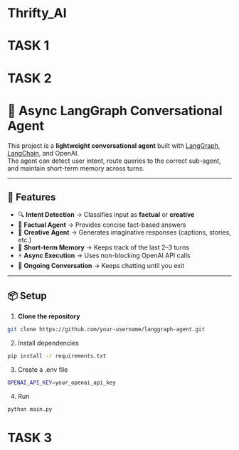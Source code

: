 # Thrifty_AI

# TASK 1


# TASK 2
# 🧩 Async LangGraph Conversational Agent  

This project is a **lightweight conversational agent** built with [LangGraph](https://python.langchain.com/docs/langgraph/), [LangChain](https://www.langchain.com/), and OpenAI.  
The agent can detect user intent, route queries to the correct sub-agent, and maintain short-term memory across turns.  

---

## 🚀 Features  
- 🔍 **Intent Detection** → Classifies input as **factual** or **creative**  
- 📘 **Factual Agent** → Provides concise fact-based answers  
- 🎨 **Creative Agent** → Generates imaginative responses (captions, stories, etc.)  
- 🧠 **Short-term Memory** → Keeps track of the last 2–3 turns  
- ⚡ **Async Execution** → Uses non-blocking OpenAI API calls  
- 💬 **Ongoing Conversation** → Keeps chatting until you exit  

---

## 📦 Setup  

1. **Clone the repository**  
```bash
git clone https://github.com/your-username/langgraph-agent.git
```

2. Install dependencies
```bash
pip install -r requirements.txt
```

3. Create a .env file
```bash
OPENAI_API_KEY=your_openai_api_key
```
4. Run
```bash
python main.py
```


# TASK 3
